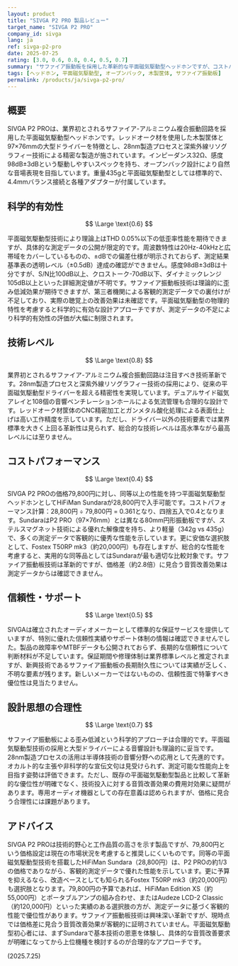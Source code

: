 ```yaml
---
layout: product
title: "SIVGA P2 PRO 製品レビュー"
target_name: "SIVGA P2 PRO"
company_id: sivga
lang: ja
ref: sivga-p2-pro
date: 2025-07-25
rating: [3.0, 0.6, 0.8, 0.4, 0.5, 0.7]
summary: "サファイア振動板を採用した革新的な平面磁気駆動型ヘッドホンですが、コストパフォーマンスの面で課題があります"
tags: [ヘッドホン, 平面磁気駆動型, オープンバック, 木製筐体, サファイア振動板]
permalink: /products/ja/sivga-p2-pro/
---
```


## 概要

SIVGA P2 PROは、業界初とされるサファイア-アルミニウム複合振動回路を採用した平面磁気駆動型ヘッドホンです。レッドオーク材を使用した木製筐体と97×76mmの大型ドライバーを特徴とし、28nm製造プロセスと深紫外線リソグラフィー技術による精密な製造が施されています。インピーダンス32Ω、感度98dB±3dBという駆動しやすいスペックを持ち、オープンバック設計により自然な音場表現を目指しています。重量435gと平面磁気駆動型としては標準的で、4.4mmバランス接続と各種アダプターが付属しています。

## 科学的有効性

$$ \Large \text{0.6} $$

平面磁気駆動型技術により理論上はTHD 0.05%以下の低歪率性能を期待できますが、具体的な測定データの公開が限定的です。周波数特性は20Hz-40kHzと広帯域をカバーしているものの、±dBでの偏差仕様が明示されておらず、測定結果基準表の透明レベル（±0.5dB）達成の確認ができません。感度98dB±3dBは十分ですが、S/N比100dB以上、クロストーク-70dB以下、ダイナミックレンジ105dB以上といった詳細測定値が不明です。サファイア振動板技術は理論的に歪み低減効果が期待できますが、第三者機関による客観的測定データでの裏付けが不足しており、実際の聴覚上の改善効果は未確認です。平面磁気駆動型の物理的特性を考慮すると科学的に有効な設計アプローチですが、測定データの不足により科学的有効性の評価が大幅に制限されます。

## 技術レベル

$$ \Large \text{0.8} $$

業界初とされるサファイア-アルミニウム複合振動回路は注目すべき技術革新です。28nm製造プロセスと深紫外線リソグラフィー技術の採用により、従来の平面磁気駆動型ドライバーを超える精密性を実現しています。デュアルサイド磁気アレイと108個の音響ベンチレーションホールによる気流管理も合理的な設計です。レッドオーク材筐体のCNC精密加工とガンメタル酸化処理による表面仕上げは高い工作精度を示しています。ただし、ドライバー以外の技術要素では業界標準を大きく上回る革新性は見られず、総合的な技術レベルは高水準ながら最高レベルには至りません。

## コストパフォーマンス

$$ \Large \text{0.4} $$

SIVGA P2 PROの価格79,800円に対し、同等以上の性能を持つ平面磁気駆動型ヘッドホンとしてHiFiMan Sundaraが28,800円で入手可能です。コストパフォーマンス計算：28,800円 ÷ 79,800円 = 0.361となり、四捨五入で0.4となります。SundaraはP2 PRO（97×76mm）とは異なる80mm円形振動板ですが、ステルスマグネット技術による優れた解像度を持ち、より軽量（342g vs 435g）で、多くの測定データで客観的に優秀な性能を示しています。更に安価な選択肢として、Fostex T50RP mk3（約20,000円）も存在しますが、総合的な性能を考慮すると、実用的な同等品としてはSundaraが最も適切な比較対象です。サファイア振動板技術は革新的ですが、価格差（約2.8倍）に見合う音質改善効果は測定データからは確認できません。

## 信頼性・サポート

$$ \Large \text{0.5} $$

SIVGAは確立されたオーディオメーカーとして標準的な保証サービスを提供していますが、特別に優れた信頼性実績やサポート体制の情報は確認できませんでした。製品の故障率やMTBFデータも公開されておらず、長期的な信頼性について判断材料が不足しています。保証期間や修理体制は業界標準レベルと推定されますが、新興技術であるサファイア振動板の長期耐久性については実績が乏しく、不明な要素が残ります。新しいメーカーではないものの、信頼性面で特筆すべき優位性は見当たりません。

## 設計思想の合理性

$$ \Large \text{0.7} $$

サファイア振動板による歪み低減という科学的アプローチは合理的です。平面磁気駆動型技術の採用と大型ドライバーによる音響設計も理論的に妥当です。28nm製造プロセスの活用は半導体技術の音響分野への応用として先進的です。オカルト的な主張や非科学的な宣伝文句は見受けられず、測定可能な性能向上を目指す姿勢は評価できます。ただし、既存の平面磁気駆動型製品と比較して革新的な優位性が明確でなく、技術投入に対する音質改善効果の費用対効果に疑問があります。専用オーディオ機器としての存在意義は認められますが、価格に見合う合理性には課題があります。

## アドバイス

SIVGA P2 PROは技術的野心と工作品質の高さを示す製品ですが、79,800円という価格設定は現在の市場状況を考慮すると推奨しにくいものです。同等の平面磁気駆動型技術を搭載したHiFiMan Sundara（28,800円）は、P2 PROの約1/3の価格でありながら、客観的測定データで優れた性能を示しています。更に予算を抑えるなら、改造ベースとしても知られるFostex T50RP mk3（約20,000円）も選択肢となります。79,800円の予算であれば、HiFiMan Edition XS（約55,000円）とポータブルアンプの組み合わせ、またはAudeze LCD-2 Classic（約120,000円）といった実績のある選択肢の方が、測定データに基づく客観的性能で優位性があります。サファイア振動板技術は興味深い革新ですが、現時点では価格差に見合う音質改善効果が客観的に証明されていません。平面磁気駆動型初心者には、まずSundaraで基本技術の恩恵を体験し、具体的な音質改善要求が明確になってから上位機種を検討するのが合理的なアプローチです。

(2025.7.25)
